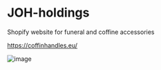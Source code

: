 # JOH-holdings

Shopify website for funeral and coffine accessories

https://coffinhandles.eu/

![image](https://github.com/mdraihanreza/JOH-holdings/assets/32482714/155ad7d7-43fd-4ed9-8704-026e9d012442)


